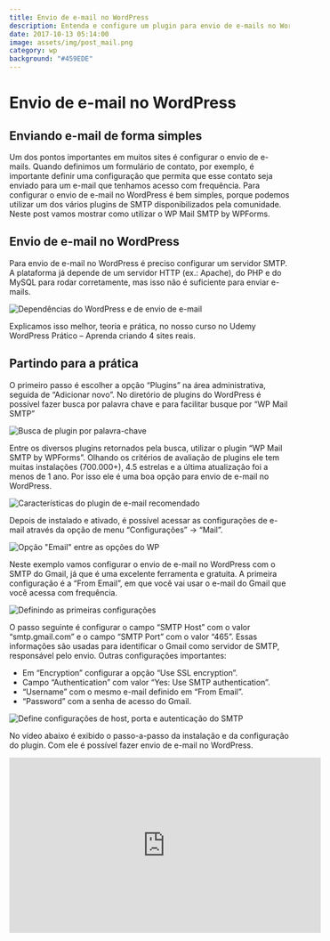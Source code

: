 ```yaml
---
title: Envio de e-mail no WordPress
description: Entenda e configure um plugin para envio de e-mails no WordPress
date: 2017-10-13 05:14:00
image: assets/img/post_mail.png
category: wp
background: "#459EDE"
---
```

# Envio de e-mail no WordPress

## Enviando e-mail de forma simples

Um dos pontos importantes em muitos sites é configurar o envio de e-mails. Quando definimos um formulário de contato, por exemplo, é importante definir uma configuração que permita que esse contato seja enviado para um e-mail que tenhamos acesso com frequência. Para configurar o envio de e-mail no WordPress é bem simples, porque podemos utilizar um dos vários plugins de SMTP disponibilizados pela comunidade. Neste post vamos mostrar como utilizar o WP Mail SMTP by WPForms.

## Envio de e-mail no WordPress

Para envio de e-mail no WordPress é preciso configurar um servidor SMTP. A plataforma já depende de um servidor HTTP (ex.: Apache), do PHP e do MySQL para rodar corretamente, mas isso não é suficiente para enviar e-mails.

![Dependências do WordPress e de envio de e-mail](assets/img/smtp.png "Servidor SMTP para envio de e-mail")

Explicamos isso melhor, teoria e prática, no nosso curso no Udemy WordPress Prático – Aprenda criando 4 sites reais.

## Partindo para a prática

O primeiro passo é escolher a opção “Plugins” na área administrativa, seguida de “Adicionar novo”. No diretório de plugins do WordPress é possível fazer busca por palavra chave e para facilitar busque por “WP Mail SMTP”

![Busca de plugin por palavra-chave](assets/img/busca-plugin.png "Buscando plugin para envio de e-mail")

Entre os diversos plugins retornados pela busca, utilizar o plugin “WP Mail SMTP by WPForms”. Olhando os critérios de avaliação de plugins ele tem muitas instalações (700.000+), 4.5 estrelas e a última atualização foi a menos de 1 ano. Por isso ele é uma boa opção para envio de e-mail no WordPress.

![Características do plugin de e-mail recomendado](assets/img/plugin.png "Plugin \"WP Mail SMTP by WPForms\"")

Depois de instalado e ativado, é possível acessar as configurações de e-mail através da opção de menu “Configurações” -> “Mail”.

![Opção "Email" entre as opções do WP](assets/img/configuracoes-mail-111x300.png "Novo item no menu do WordPress")

Neste exemplo vamos configurar o envio de e-mail no WordPress com o SMTP do Gmail, já que é uma excelente ferramenta e gratuita. A primeira configuração é a “From Email”, em que você vai usar o e-mail do Gmail que você acessa com frequência.

![Definindo as primeiras configurações](assets/img/email-options.png "Configurações iniciais do plugin")

O passo seguinte é configurar o campo “SMTP Host” com o valor “smtp.gmail.com” e o campo “SMTP Port” com o valor “465”. Essas informações são usadas para identificar o Gmail como servidor de SMTP, responsável pelo envio. Outras configurações importantes:

* Em “Encryption” configurar a opção “Use SSL encryption”.
* Campo “Authentication” com valor “Yes: Use SMTP authentication”.
* “Username” com o mesmo e-mail definido em “From Email”.
* “Password” com a senha de acesso do Gmail.

![Define configurações de host, porta e autenticação do SMTP](assets/img/smtp-options.png "Cofigurações de SMTP")

No vídeo abaixo é exibido o passo-a-passo da instalação e da configuração do plugin. Com ele é possível fazer envio de e-mail no WordPress.

<iframe width="560" height="315" src="https://www.youtube.com/embed/B_07CYfKjss" frameborder="0" allow="accelerometer; autoplay; clipboard-write; encrypted-media; gyroscope; picture-in-picture" allowfullscreen></iframe>